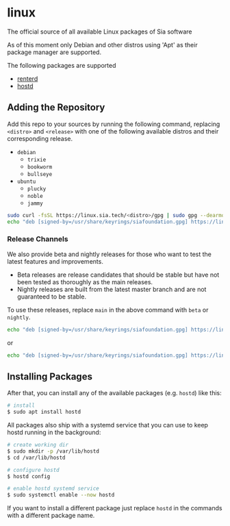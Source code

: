 # linux
The official source of all available Linux packages of Sia software

As of this moment only Debian and other distros using 'Apt' as their package manager are supported.

The following packages are supported

- [renterd](https://github.com/SiaFoundation/renterd)
- [hostd](https://github.com/SiaFoundation/hostd)

## Adding the Repository

Add this repo to your sources by running the following command, replacing
`<distro>` and `<release>` with one of the following available distros and
their corresponding release.

- `debian`
    - `trixie`
    - `bookworm`
    - `bullseye`
- `ubuntu`
    - `plucky`
    - `noble`
    - `jammy`

```bash
sudo curl -fsSL https://linux.sia.tech/<distro>/gpg | sudo gpg --dearmor -o /usr/share/keyrings/siafoundation.gpg
echo "deb [signed-by=/usr/share/keyrings/siafoundation.gpg] https://linux.sia.tech/<distro> <release> main" | sudo tee -a /etc/apt/sources.list.d/siafoundation.list
```

### Release Channels

We also provide beta and nightly releases for those who want to test the latest
features and improvements. 

- Beta releases are release candidates that should be stable but have not been tested as thoroughly as the main releases.
- Nightly releases are built from the latest master branch and are not guaranteed to be stable.

To use these releases, replace `main` in the above command with `beta` or `nightly`. 

```bash
echo "deb [signed-by=/usr/share/keyrings/siafoundation.gpg] https://linux.sia.tech/<distro> <release> beta" | sudo tee -a /etc/apt/sources.list.d/siafoundation.list
```
or
```bash
echo "deb [signed-by=/usr/share/keyrings/siafoundation.gpg] https://linux.sia.tech/<distro> <release> nightly" | sudo tee -a /etc/apt/sources.list.d/siafoundation.list
```

## Installing Packages

After that, you can install any of the available packages (e.g. `hostd`) like this:

```bash
# install
$ sudo apt install hostd
```

All packages also ship with a systemd service that you can use to keep hostd
running in the background:

```bash
# create working dir
$ sudo mkdir -p /var/lib/hostd
$ cd /var/lib/hostd

# configure hostd
$ hostd config

# enable hostd systemd service
$ sudo systemctl enable --now hostd
```

If you want to install a different package just replace `hostd` in the
commands with a different package name.
